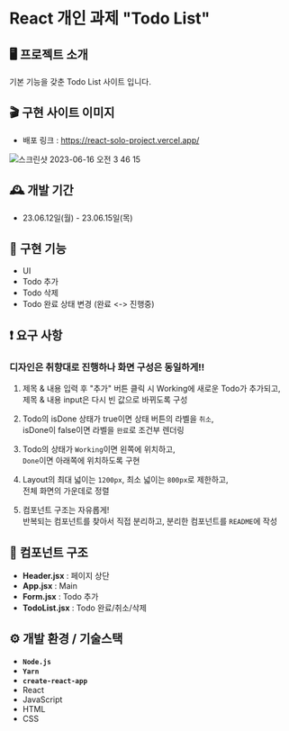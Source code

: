 # React 개인 과제 "Todo List"


## 🖥️ 프로젝트 소개

기본 기능을 갖춘 Todo List 사이트 입니다.


## 🎬 구현 사이트 이미지

- 배포 링크 : <https://react-solo-project.vercel.app/>

![스크린샷 2023-06-16 오전 3 46 15](https://github.com/jei1211/react-solo-project/assets/117563796/f854c204-6627-4769-87e4-72c12cd45ad9)


## 🕰️ 개발 기간

- 23.06.12일(월) - 23.06.15일(목)


## 📌 구현 기능
- UI
- Todo 추가
- Todo 삭제
- Todo 완료 상태 변경 (완료 <-> 진행중)


## ❗ 요구 사항

### 디자인은 취향대로 진행하나 화면 구성은 동일하게!!
1. 제목 & 내용 입력 후 "추가" 버튼 클릭 시 Working에 새로운 Todo가 추가되고,<br>
제목 & 내용 input은 다시 빈 값으로 바뀌도록 구성

2. Todo의 isDone 상태가 true이면 상태 버튼의 라벨을 `취소`,<br>
isDone이 false이면 라벨을 `완료`로 조건부 렌더링

3. Todo의 상태가 `Working`이면 왼쪽에 위치하고, <br>
`Done`이면 아래쪽에 위치하도록 구현

4. Layout의 최대 넓이는 `1200px`, 최소 넓이는 `800px`로 제한하고,<br>
전체 화면의 가운데로 정렬

5. 컴포넌트 구조는 자유롭게!<br>
반복되는 컴포넌트를 찾아서 직접 분리하고, 분리한 컴포넌트를 `README`에 작성


## 🔗 컴포넌트 구조
- **Header.jsx** : 페이지 상단 
- **App.jsx** : Main 
- **Form.jsx** : Todo 추가
- **TodoList.jsx** : Todo 완료/취소/삭제


## ⚙️ 개발 환경 / 기술스택

- **`Node.js`**
- **`Yarn`**
- **`create-react-app`**
- React
- JavaScript
- HTML
- CSS
